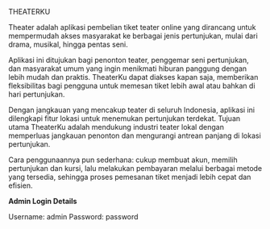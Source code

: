 THEATERKU

Theater adalah aplikasi pembelian tiket teater online yang dirancang untuk mempermudah akses masyarakat ke berbagai jenis pertunjukan, mulai dari drama, musikal, hingga pentas seni.

Aplikasi ini ditujukan bagi penonton teater, penggemar seni pertunjukan, dan masyarakat umum yang ingin menikmati hiburan panggung dengan lebih mudah dan praktis. TheaterKu dapat diakses kapan saja, memberikan fleksibilitas bagi pengguna untuk memesan tiket lebih awal atau bahkan di hari pertunjukan.

Dengan jangkauan yang mencakup teater di seluruh Indonesia, aplikasi ini dilengkapi fitur lokasi untuk menemukan pertunjukan terdekat. Tujuan utama TheaterKu adalah mendukung industri teater lokal dengan memperluas jangkauan penonton dan mengurangi antrean panjang di lokasi pertunjukan.

Cara penggunaannya pun sederhana: cukup membuat akun, memilih pertunjukan dan kursi, lalu melakukan pembayaran melalui berbagai metode yang tersedia, sehingga proses pemesanan tiket menjadi lebih cepat dan efisien.


**Admin Login Details**

Username: admin
Password: password

